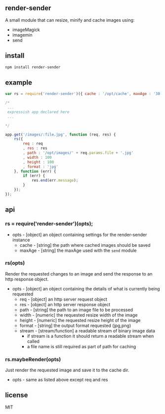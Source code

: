 render-sender
-------------

A small module that can resize, minify and cache images using:

* imageMagick
* imagemin
* send

install
-------

```sh
npm install render-sender
```

example
-------

```js
var rs = require('render-sender')({ cache : '/opt/cache', maxAge : '30 d' });

/*
 ...
 expressish app declared here
 ...

*/

app.get('/images/:file.jpg', function (req, res) {
	rs({
		req : req
		, res : res
		, path : '/opt/images/' + req.params.file + '.jpg'
		, width : 100
		, height : 100
		, format : 'jpg'
	}, function (err) {
		if (err) {
			res.end(err.message);
		}
	});
});
```

api
---

### rs = require('render-sender')(opts);

* opts - [object] an object containing settings for the render-sender instance
	* cache - [string] the path where cached images should be saved
	* maxAge - [string] the maxAge used with the `send` module

### rs(opts)

Render the requested changes to an image and send the response to an http response object.

* opts - [object] an object containing the details of what is currently being requested
	* req - [object] an http server request object
	* res - [object] an http server response object
	* path - [string] the path to an image file to be processed
	* width - [numeric] the requested resize width of the image
	* height - [numeric] the requested resize height of the image
	* format - [string] the output format requested (jpg,png)
	* stream - [stream/function] a readable stream of binary image data
		* if stream is a function it should return a readable stream when called
		* a file name is still required as part of path for caching

### rs.maybeRender(opts)

Just render the requested image and save it to the cache dir.

* opts - same as listed above except req and res

license
-------

MIT
